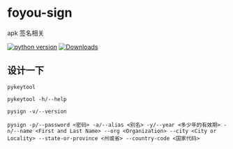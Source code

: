 # foyou-sign

apk 签名相关

[![python version](https://img.shields.io/pypi/pyversions/foyou-sign)](https://pypi.org/project/foyou-sign/)  [![Downloads](https://static.pepy.tech/personalized-badge/foyou-sign?period=total&units=international_system&left_color=black&right_color=orange&left_text=Downloads)](https://pepy.tech/project/foyou-sign)

## 设计一下

```shell
pykeytool

pykeytool -h/--help

pysign -v/--version

pysign -p/--password <密码> -a/--alias <别名> -y/--year <多少年的有效期> -n/--name <First and Last Name> --org <Organization> --city <City or Locality> --state-or-province <州或省> --country-code <国家代码>
```